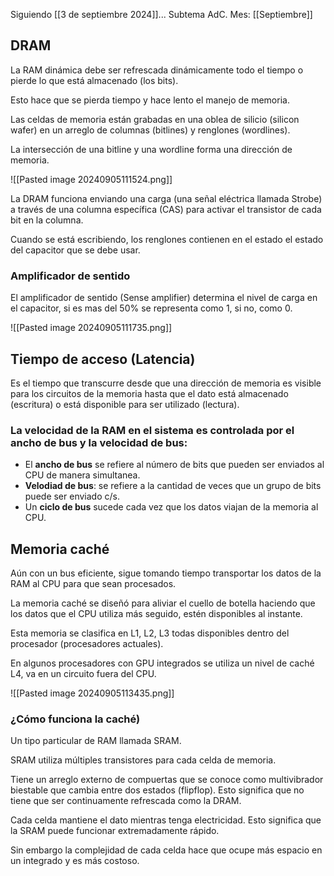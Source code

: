 Siguiendo [[3 de septiembre 2024]]...
Subtema AdC.
Mes: [[Septiembre]]
## DRAM
La RAM dinámica debe ser refrescada dinámicamente todo el tiempo o pierde lo que está almacenado (los bits).

Esto hace que se pierda tiempo y hace lento el manejo de memoria.

Las celdas de memoria están grabadas en una oblea de silicio (silicon wafer) en un arreglo de columnas (bitlines) y renglones (wordlines).

La intersección de una bitline y una wordline forma una dirección de memoria.

![[Pasted image 20240905111524.png]]

La DRAM funciona enviando una carga (una señal eléctrica llamada Strobe) a través de una columna específica (CAS) para activar el transistor de cada bit en la columna.

Cuando se está escribiendo, los renglones contienen en el estado el estado del capacitor que se debe usar.

### Amplificador de sentido
El amplificador de sentido (Sense amplifier) determina el nivel de carga en el capacitor, si es mas del 50% se representa como 1, si no, como 0.

![[Pasted image 20240905111735.png]]

## Tiempo de acceso (Latencia)
Es el tiempo que transcurre desde que una dirección de memoria es visible para los circuitos de la memoria hasta que el dato está almacenado (escritura) o está disponible para ser utilizado (lectura).

### La velocidad de la RAM en el sistema es controlada por el ancho de bus y la velocidad de bus:
- El **ancho de bus** se refiere al número de bits que pueden ser enviados al CPU de manera simultanea.
- **Velodiad de bus**: se refiere a la cantidad de veces que un grupo de bits puede ser enviado c/s.
- Un **ciclo de bus** sucede cada vez que los datos viajan de la memoria al CPU.

## Memoria caché
Aún con un bus eficiente, sigue tomando tiempo transportar los datos de la RAM al CPU para que sean procesados.

La memoria caché se diseñó para aliviar el cuello de botella haciendo que los datos que el CPU utiliza más seguido, estén disponibles al instante.

Esta memoria se clasifica en L1, L2, L3 todas disponibles dentro del procesador (procesadores actuales).

En algunos procesadores con GPU integrados se utiliza un nivel de caché L4, va en un circuito fuera del CPU.

![[Pasted image 20240905113435.png]]

### ¿Cómo funciona la caché)
Un tipo particular de RAM llamada SRAM.

SRAM utiliza múltiples transistores para cada celda de memoria.

Tiene un arreglo externo de compuertas que se conoce como multivibrador biestable que cambia entre dos estados (flipflop). Esto significa que no tiene que ser continuamente refrescada como la DRAM.

Cada celda mantiene el dato mientras tenga electricidad. Esto significa que la SRAM puede funcionar extremadamente rápido.

Sin embargo la complejidad de cada celda hace que ocupe más espacio en un integrado y es más costoso.
